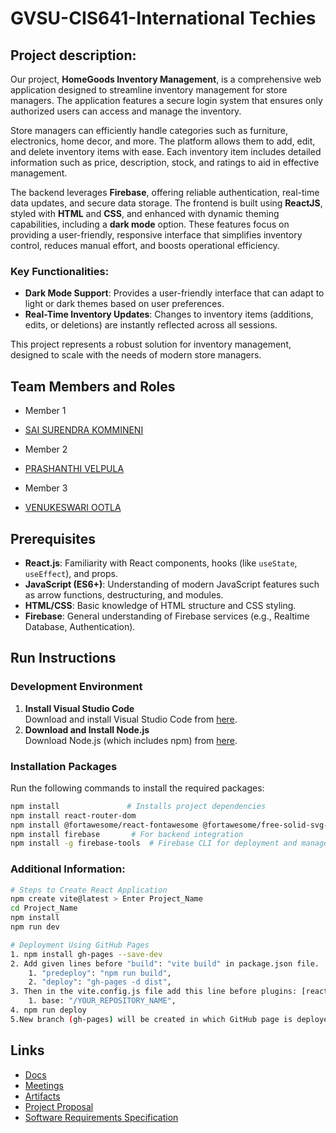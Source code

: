 # GVSU-CIS641-International Techies

## Project description:

Our project, **HomeGoods Inventory Management**, is a comprehensive web application designed to streamline inventory management for store managers. The application features a secure login system that ensures only authorized users can access and manage the inventory.

Store managers can efficiently handle categories such as furniture, electronics, home decor, and more. The platform allows them to add, edit, and delete inventory items with ease. Each inventory item includes detailed information such as price, description, stock, and ratings to aid in effective management.

The backend leverages **Firebase**, offering reliable authentication, real-time data updates, and secure data storage. The frontend is built using **ReactJS**, styled with **HTML** and **CSS**, and enhanced with dynamic theming capabilities, including a **dark mode** option. These features focus on providing a user-friendly, responsive interface that simplifies inventory control, reduces manual effort, and boosts operational efficiency.

### Key Functionalities:

- **Dark Mode Support**: Provides a user-friendly interface that can adapt to light or dark themes based on user preferences.
- **Real-Time Inventory Updates**: Changes to inventory items (additions, edits, or deletions) are instantly reflected across all sessions.

This project represents a robust solution for inventory management, designed to scale with the needs of modern store managers.

## Team Members and Roles

* Member 1 
- [SAI SURENDRA KOMMINENI](https://github.com/saisurendrakommineni/CIS641-HW2-KOMMINENI)
* Member 2 
- [PRASHANTHI VELPULA](https://github.com/PrashanthiVelpula/CIS641-HW2-Velpula.git)
* Member 3 
- [VENUKESWARI OOTLA](https://github.com/Venuootla/CIS-641-HW2-OOTLA)

## Prerequisites
- **React.js**: Familiarity with React components, hooks (like `useState`, `useEffect`), and props.
- **JavaScript (ES6+)**: Understanding of modern JavaScript features such as arrow functions, destructuring, and modules.
- **HTML/CSS**: Basic knowledge of HTML structure and CSS styling.
- **Firebase**: General understanding of Firebase services (e.g., Realtime Database, Authentication).

## Run Instructions
### **Development Environment**
1. **Install Visual Studio Code**  
   Download and install Visual Studio Code from [here](https://code.visualstudio.com/).
2. **Download and Install Node.js**  
   Download Node.js (which includes npm) from [here](https://nodejs.org/).

### **Installation Packages**
Run the following commands to install the required packages:
```bash
npm install               # Installs project dependencies
npm install react-router-dom
npm install @fortawesome/react-fontawesome @fortawesome/free-solid-svg-icons
npm install firebase       # For backend integration
npm install -g firebase-tools  # Firebase CLI for deployment and management
```

### Additional Information:
```bash
# Steps to Create React Application
npm create vite@latest > Enter Project_Name
cd Project_Name
npm install
npm run dev

# Deployment Using GitHub Pages
1. npm install gh-pages --save-dev
2. Add given lines before "build": "vite build" in package.json file.
	1. "predeploy": "npm run build",
	2. "deploy": "gh-pages -d dist",
3. Then in the vite.config.js file add this line before plugins: [react()]
	1. base: "/YOUR_REPOSITORY_NAME",
4. npm run deploy
5.New branch (gh-pages) will be created in which GitHub page is deployed.
```
## Links
- [Docs](https://github.com/PrashanthiVelpula/GVSU-CIS641-InternationalTechies/tree/main/docs)
- [Meetings](https://github.com/PrashanthiVelpula/GVSU-CIS641-InternationalTechies/tree/main/meetings)
- [Artifacts](https://github.com/PrashanthiVelpula/GVSU-CIS641-InternationalTechies/tree/main/artifacts)
- [Project Proposal](https://github.com/PrashanthiVelpula/GVSU-CIS641-InternationalTechies/blob/main/docs/proposal-template.md)
- [Software Requirements Specification](https://github.com/PrashanthiVelpula/GVSU-CIS641-InternationalTechies/blob/main/docs/software_requirements_specification.md)
